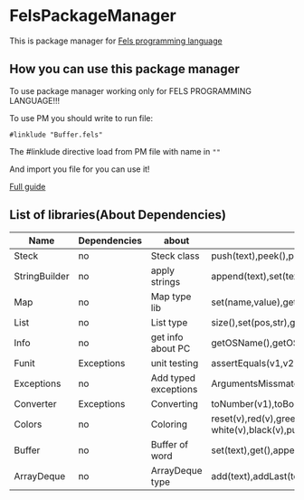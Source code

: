 # FelsPackageManager

This is package manager for [Fels programming language](https://github.com/FelekDevYT/Fels-programming-language)

## How you can use this package manager

To use package manager working only for FELS PROGRAMMING LANGUAGE!!!

To use PM you should write to run file:
```
#linklude "Buffer.fels"
```

The #linklude directive load from PM file with name in ``""``

And import you file for you can use it!

[Full guide](https://github.com/FelekDevYT/Fels-programming-language)

## List of libraries(About Dependencies)

| Name          | Dependencies | about                | lib class funcs                                                                                                                                               |   |   |   |   |   |   |
|---------------|--------------|----------------------|---------------------------------------------------------------------------------------------------------------------------------------------------------------|---|---|---|---|---|---|
| Steck         | no           | Steck class          | push(text),peek(),pop(),empty()                                                                                                                               |
| StringBuilder | no           | apply strings        | append(text),set(text),get()                                                                                                                                  |
| Map           | no           | Map type lib         | set(name,value),get(name),size(),isEmpty()                                                                                                                    |
| List          | no           | List type            | size(),set(pos,str),get(pos),isPosEmpty(),add(str)                                                                                                            |
| Info          | no           | get info about PC    | getOSName(),getOSVersion(),getUserHome(),getJavaHome(),getJavaVersion(),getOSArch(),getPathSeparator(),getUserDir(),getUserName()                             |
| Funit         | Exceptions   | unit testing         | assertEquals(v1,v2),assertNotEquals(v1,v2),assertSameType(v1,v2),assertTrue(v1),assertFlase(v2)                                                               |
| Exceptions    | no           | Add typed exceptions | ArgumentsMissmatchException(text),OperationIsNotSupportedException(text),PanicException(text),TypeException(text),felsAPIException(text),FunitException(text) |
| Converter     | Exceptions   | Converting           | toNumber(v1),toBoolean(v1),getTypeOf(v1)                                                                                                                      |
| Colors        | no           | Coloring             | reset(v),red(v),green(v),blue(v),<br>white(v),black(v),purple(v),yellow(v),cyan(v)                                                                            |
| Buffer        | no           | Buffer of word       | set(text),get(),append(text)                                                                                                                                  |
| ArrayDeque    | no           | ArrayDeque type      | add(text),addLast(text),push(text),size(),clear(),getFirst(),getLast()                                                                                        |

